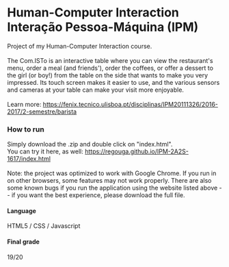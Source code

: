 # Human-Computer Interaction <br> Interação Pessoa-Máquina (IPM)
Project of my Human-Computer Interaction course. <br><br>
The Com.ISTo is an interactive table where you can view the restaurant's menu, order a meal (and friends'), order the coffees, or offer a dessert to the girl (or boy!) from the table on the side that wants to make you very impressed. Its touch screen makes it easier to use, and the various sensors and cameras at your table can make your visit more enjoyable. <br><br>
Learn more: https://fenix.tecnico.ulisboa.pt/disciplinas/IPM20111326/2016-2017/2-semestre/barista

### How to run
Simply download the .zip and double click on "index.html".
<br> You can try it here, as well: https://regouga.github.io/IPM-2A2S-1617/index.html
<br><br> Note: the project was optimized to work with Google Chrome. If you run in on other browsers, some features may not work properly. There are also some known bugs if you run the application using the website listed above -- if you want the best experience, please download the full file.

#### Language
HTML5 / CSS / Javascript

#### Final grade
19/20
